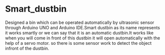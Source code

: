 # Smart_dustbin
Designed a bin which can be operated automatically by ultrasonic sensor through Arduino UNO and Arduino IDE.Smart dustbin as its name represents it works smartly or we can say that it is an automatic dustbin.It works like when you will come in front of this dustbin it will open automatically with the help of a servo motor. so there is some sensor work to detect the object infront of the dustbin. 
